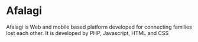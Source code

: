 # Afalagi
Afalagi is Web and mobile based platform developed for connecting families lost each other.
It is developed by PHP, Javascript, HTML and CSS
